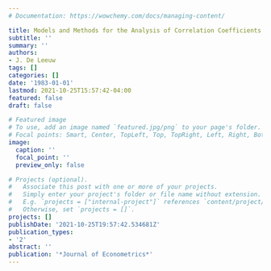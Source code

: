 ```yaml
---
# Documentation: https://wowchemy.com/docs/managing-content/

title: Models and Methods for the Analysis of Correlation Coefficients
subtitle: ''
summary: ''
authors:
- J. De Leeuw
tags: []
categories: []
date: '1983-01-01'
lastmod: 2021-10-25T15:57:42-04:00
featured: false
draft: false

# Featured image
# To use, add an image named `featured.jpg/png` to your page's folder.
# Focal points: Smart, Center, TopLeft, Top, TopRight, Left, Right, BottomLeft, Bottom, BottomRight.
image:
  caption: ''
  focal_point: ''
  preview_only: false

# Projects (optional).
#   Associate this post with one or more of your projects.
#   Simply enter your project's folder or file name without extension.
#   E.g. `projects = ["internal-project"]` references `content/project/deep-learning/index.md`.
#   Otherwise, set `projects = []`.
projects: []
publishDate: '2021-10-25T19:57:42.534681Z'
publication_types:
- '2'
abstract: ''
publication: '*Journal of Econometrics*'
---
```


